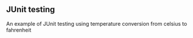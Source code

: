 ## JUnit testing

An example of JUnit testing using temperature conversion from celsius to fahrenheit
